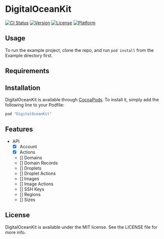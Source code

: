 # DigitalOceanKit

[![CI Status](http://img.shields.io/travis/0dayZh/DigitalOceanKit.svg?style=flat)](https://travis-ci.org/0dayZh/DigitalOceanKit)
[![Version](https://img.shields.io/cocoapods/v/DigitalOceanKit.svg?style=flat)](http://cocoapods.org/pods/DigitalOceanKit)
[![License](https://img.shields.io/cocoapods/l/DigitalOceanKit.svg?style=flat)](http://cocoapods.org/pods/DigitalOceanKit)
[![Platform](https://img.shields.io/cocoapods/p/DigitalOceanKit.svg?style=flat)](http://cocoapods.org/pods/DigitalOceanKit)

## Usage

To run the example project, clone the repo, and run `pod install` from the Example directory first.

## Requirements

## Installation

DigitalOceanKit is available through [CocoaPods](http://cocoapods.org). To install
it, simply add the following line to your Podfile:

```ruby
pod "DigitalOceanKit"
```

## Features

- API
	- [x] Account
	- [x] Actions
	- [] Domains
	- [] Domain Records
	- [] Droplets
	- [] Droplet Actions
	- [] Images
	- [] Image Actions
	- [] SSH Keys
	- [] Regions
	- [] Sizes

## License

DigitalOceanKit is available under the MIT license. See the LICENSE file for more info.
